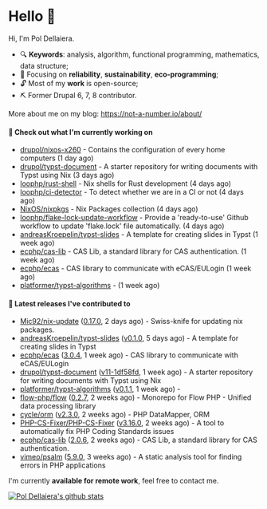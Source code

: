 # Hello 👋

Hi, I'm Pol Dellaiera.

- 🔍 **Keywords**: analysis, algorithm, functional programming, mathematics, data structure;
- 🎯 Focusing on **reliability**, **sustainability**, **eco-programming**;
- 🔓 Most of my **work** is open-source;
- ⛏️ Former Drupal 6, 7, 8 contributor.

More about me on my blog: https://not-a-number.io/about/

#### 👷 Check out what I'm currently working on

- [drupol/nixos-x260](https://github.com/drupol/nixos-x260) - Contains the configuration of every home computers (1 day ago)
- [drupol/typst-document](https://github.com/drupol/typst-document) - A starter repository for writing documents with Typst using Nix (3 days ago)
- [loophp/rust-shell](https://github.com/loophp/rust-shell) - Nix shells for Rust development (4 days ago)
- [loophp/ci-detector](https://github.com/loophp/ci-detector) - To detect whether we are in a CI or not (4 days ago)
- [NixOS/nixpkgs](https://github.com/NixOS/nixpkgs) - Nix Packages collection (4 days ago)
- [loophp/flake-lock-update-workflow](https://github.com/loophp/flake-lock-update-workflow) - Provide a &#39;ready-to-use&#39; Github workflow to update &#39;flake.lock&#39; file automatically. (4 days ago)
- [andreasKroepelin/typst-slides](https://github.com/andreasKroepelin/typst-slides) - A template for creating slides in Typst (1 week ago)
- [ecphp/cas-lib](https://github.com/ecphp/cas-lib) - CAS Lib, a standard library for CAS authentication. (1 week ago)
- [ecphp/ecas](https://github.com/ecphp/ecas) - CAS library to communicate with eCAS/EULogin (1 week ago)
- [platformer/typst-algorithms](https://github.com/platformer/typst-algorithms) -  (1 week ago)

#### 🔭 Latest releases I've contributed to

- [Mic92/nix-update](https://github.com/Mic92/nix-update) ([0.17.0](https://github.com/Mic92/nix-update/releases/tag/0.17.0), 2 days ago) - Swiss-knife for updating nix packages.
- [andreasKroepelin/typst-slides](https://github.com/andreasKroepelin/typst-slides) ([v0.1.0](https://github.com/andreasKroepelin/typst-slides/releases/tag/v0.1.0), 5 days ago) - A template for creating slides in Typst
- [ecphp/ecas](https://github.com/ecphp/ecas) ([3.0.4](https://github.com/ecphp/ecas/releases/tag/3.0.4), 1 week ago) - CAS library to communicate with eCAS/EULogin
- [drupol/typst-document](https://github.com/drupol/typst-document) ([v11-1df58fd](https://github.com/drupol/typst-document/releases/tag/v11-1df58fd), 1 week ago) - A starter repository for writing documents with Typst using Nix
- [platformer/typst-algorithms](https://github.com/platformer/typst-algorithms) ([v0.1.1](https://github.com/platformer/typst-algorithms/releases/tag/v0.1.1), 1 week ago) - 
- [flow-php/flow](https://github.com/flow-php/flow) ([0.2.7](https://github.com/flow-php/flow/releases/tag/0.2.7), 2 weeks ago) - Monorepo for Flow PHP - Unified data processing library
- [cycle/orm](https://github.com/cycle/orm) ([v2.3.0](https://github.com/cycle/orm/releases/tag/v2.3.0), 2 weeks ago) - PHP DataMapper, ORM
- [PHP-CS-Fixer/PHP-CS-Fixer](https://github.com/PHP-CS-Fixer/PHP-CS-Fixer) ([v3.16.0](https://github.com/PHP-CS-Fixer/PHP-CS-Fixer/releases/tag/v3.16.0), 2 weeks ago) - A tool to automatically fix PHP Coding Standards issues
- [ecphp/cas-lib](https://github.com/ecphp/cas-lib) ([2.0.6](https://github.com/ecphp/cas-lib/releases/tag/2.0.6), 2 weeks ago) - CAS Lib, a standard library for CAS authentication.
- [vimeo/psalm](https://github.com/vimeo/psalm) ([5.9.0](https://github.com/vimeo/psalm/releases/tag/5.9.0), 3 weeks ago) - A static analysis tool for finding errors in PHP applications

I'm currently **available for remote work**, feel free to contact me.

[![Pol Dellaiera's github stats](https://github-readme-stats.vercel.app/api?username=drupol&count_private=true&show_icons=true)](https://github.com/drupol)
